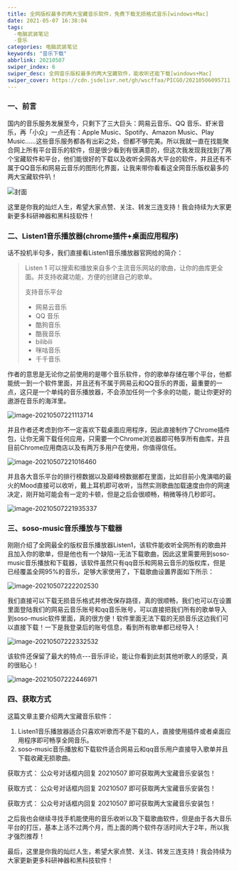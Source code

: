 ```yaml
---
title: 全网版权最多的两大宝藏音乐软件，免费下载无损格式音乐[windows+Mac]
date: 2021-05-07 16:38:04
tags:
  -电脑武装笔记
  -音乐
categories: 电脑武装笔记
keywords: "音乐下载"
abbrlink: 20210507
swiper_index: 6
swiper_desc: 全网音乐版权最多的两大宝藏软件，能收听还能下载[windows+Mac]
swiper_cover: https://cdn.jsdelivr.net/gh/wscffaa/PICGO/20210506095711.png
---
```


### 一、前言

国内的音乐服务发展至今，只剩下了三大巨头：网易云音乐、QQ 音乐、虾米音乐，再「小众」一点还有：Apple Music、Spotify、Amazon Music、Play Music……这些音乐服务都各有出彩之处，但都不够完美。所以我就一直在找能聚合网上所有平台音乐的软件，但是很少看到有很满意的，但这次我发现我找到了两个宝藏软件和平台，他们能很好的下载以及收听全网各大平台的软件，并且还有不属于QQ音乐和网易云音乐的图形化界面，让我来带你看看这全网音乐版权最多的两大宝藏软件叭！

![封面](https://gitee.com/wscffaa/picgo/raw/master/20210507220725.jpg)

这里是你我的灿烂人生，希望大家点赞、关注、转发三连支持！我会持续为大家更新更多科研神器和黑科技软件！

### 二、Listen1音乐播放器(chrome插件+桌面应用程序)

话不投机半句多，我们直接看Listen1音乐播放器官网给的简介：

> Listen 1 可以搜索和播放来自多个主流音乐网站的歌曲，让你的曲库更全面。并支持收藏功能，方便的创建自己的歌单。
>
> 支持音乐平台
>
> - 网易云音乐
> - QQ 音乐
> - 酷狗音乐
> - 酷我音乐
> - bilibili
> - 咪咕音乐
> - 千千音乐

作者的意思是无论你之前使用的是哪个音乐软件，你的歌单存储在哪个平台，他都能统一到一个软件里面，并且还有不属于网易云和QQ音乐的界面，最重要的一点，这只是一个单纯的音乐播放器，不会添加任何一个多余的功能，能让你更好的遨游在音乐的海洋里。

![image-20210507221113714](https://gitee.com/wscffaa/picgo/raw/master/20210507221114.png)

并且作者还考虑到你不一定喜欢下载桌面应用程序，因此直接制作了Chrome插件包，让你无需下载任何应用，只需要一个Chrome浏览器即可畅享所有曲库，并且目前Chrome应用商店以及有两万多用户在使用，你值得信任。

![image-20210507221016460](https://gitee.com/wscffaa/picgo/raw/master/20210507221017.png)

并且各大音乐平台的排行榜数据以及巅峰榜数据都在里面，比如目前小鬼演唱的最火的Mood直接可以收听，戴上耳机即可收听，当然实测歌曲加载速度由你的网速决定，刚开始可能会有一定的卡顿，但是之后会很顺畅，稍微等待几秒即可。

![image-20210507221935337](https://gitee.com/wscffaa/picgo/raw/master/20210507221936.png)

### 三、soso-music音乐播放与下载器

刚刚介绍了全网最全的版权音乐播放器Listen1，该软件能收听全网所有的歌曲并且加入你的歌单，但是他也有一个缺陷--无法下载歌曲，因此这里需要用到soso-music音乐播放和下载器，该软件虽然只有qq音乐和网易云音乐的版权库，但是已经覆盖全网95%的音乐，足够大家使用了，下载歌曲设置界面如下所示：

![image-20210507222202530](https://gitee.com/wscffaa/picgo/raw/master/20210507222204.png)

我们直接可以下载无损音乐格式并修改保存路径，真的很顺畅，我们也可以在设置里面登陆我们的网易云音乐账号和qq音乐账号，可以直接把我们所有的歌单导入到soso-music软件里面，真的很方便！软件里面无法下载的无损音乐这边我们可以直接下载！一下是我登录后的账号信息，看到所有歌单都已经导入！

![image-20210507222332532](https://gitee.com/wscffaa/picgo/raw/master/20210507222334.png)

该软件还保留了最大的特点---音乐评论，能让你看到此刻其他听歌人的感受，真的很贴心！

![image-20210507222446971](https://gitee.com/wscffaa/picgo/raw/master/20210507222448.png)

### 四、获取方式

这篇文章主要介绍两大宝藏音乐软件：

1. Listen1音乐播放器适合只喜欢听歌而不是下载的人，直接使用插件或者桌面应用程序即可畅享全网音乐。
2. soso-music音乐播放和下载软件适合网易云和qq音乐用户直接导入歌单并且下载收藏无损歌曲。

获取方式： 公众号对话框内回复 20210507 即可获取两大宝藏音乐安装包！

获取方式： 公众号对话框内回复 20210507 即可获取两大宝藏音乐安装包！

获取方式： 公众号对话框内回复 20210507 即可获取两大宝藏音乐安装包！

之后我也会继续寻找手机能使用的音乐收听以及下载歌曲软件，但是由于各大音乐平台的打压，基本上活不过两个月，而上面的两个软件存活时间大于2年，所以我才强烈推荐！

最后，这里是你我的灿烂人生，希望大家点赞、关注、转发三连支持！我会持续为大家更新更多科研神器和黑科技软件！